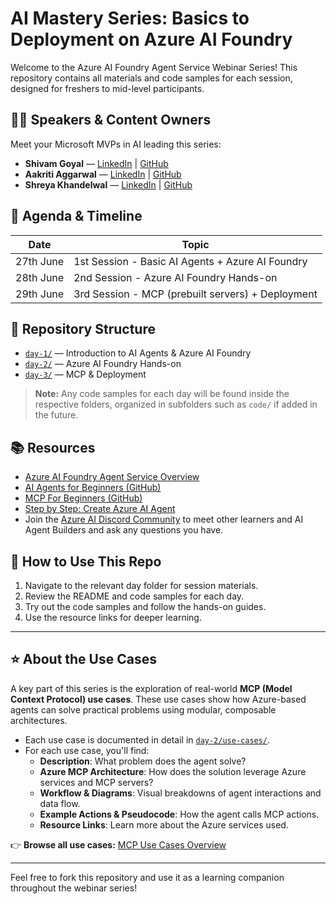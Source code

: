 # AI Mastery Series: Basics to Deployment on Azure AI Foundry

Welcome to the Azure AI Foundry Agent Service Webinar Series! This repository contains all materials and code samples for each session, designed for freshers to mid-level participants.

## 👩‍🏫 Speakers & Content Owners

Meet your Microsoft MVPs in AI leading this series:

- **Shivam Goyal** — [LinkedIn](https://linkedin.com/in/shivam2003) | [GitHub](https://github.com/ShivamGoyal03/)
- **Aakriti Aggarwal** — [LinkedIn](https://www.linkedin.com/in/aakritiaggarwal13/) | [GitHub](https://github.com/aakriti1318)
- **Shreya Khandelwal** — [LinkedIn](https://www.linkedin.com/in/shreyakhandelwal99/) | [GitHub](https://github.com/Shreya-khandelwal)

## 📅 Agenda & Timeline

| Date         | Topic                                             |
|--------------|---------------------------------------------------|
| 27th June    | 1st Session - Basic AI Agents + Azure AI Foundry  |
| 28th June    | 2nd Session - Azure AI Foundry Hands-on           |
| 29th June    | 3rd Session - MCP (prebuilt servers) + Deployment |

## 📂 Repository Structure

- [`day-1/`](./day-1/) — Introduction to AI Agents & Azure AI Foundry
- [`day-2/`](./day-2/) — Azure AI Foundry Hands-on
- [`day-3/`](./day-3/) — MCP & Deployment

> **Note:** Any code samples for each day will be found inside the respective folders, organized in subfolders such as `code/` if added in the future.

## 📚 Resources

- [Azure AI Foundry Agent Service Overview](https://learn.microsoft.com/en-us/azure/ai-services/agents/overview)
- [AI Agents for Beginners (GitHub)](https://github.com/microsoft/ai-agents-for-beginners)
- [MCP For Beginners (GitHub)](https://github.com/microsoft/mcp-for-beginners)
- [Step by Step: Create Azure AI Agent](https://techcommunity.microsoft.com/blog/EducatorDeveloperBlog/step-by-step-tutorial-building-an-ai-agent-using-azure-ai-foundry/4386122?WT.mc_id=%3Fwt.mc_id%3DMVP_452430)
- Join the <a href="https://discord.gg/kzRShWzttr" target="_blank">Azure AI Discord Community</a> to meet other learners and AI Agent Builders and ask any questions you have.

## 🚀 How to Use This Repo

1. Navigate to the relevant day folder for session materials.
2. Review the README and code samples for each day.
3. Try out the code samples and follow the hands-on guides.
4. Use the resource links for deeper learning.

---

## ⭐ About the Use Cases

A key part of this series is the exploration of real-world **MCP (Model Context Protocol) use cases**. These use cases show how Azure-based agents can solve practical problems using modular, composable architectures.

- Each use case is documented in detail in [`day-2/use-cases/`](./day-2/use-cases/).
- For each use case, you'll find:
  - **Description**: What problem does the agent solve?
  - **Azure MCP Architecture**: How does the solution leverage Azure services and MCP servers?
  - **Workflow & Diagrams**: Visual breakdowns of agent interactions and data flow.
  - **Example Actions & Pseudocode**: How the agent calls MCP actions.
  - **Resource Links**: Learn more about the Azure services used.

👉 **Browse all use cases:** [MCP Use Cases Overview](./day-2/use-cases/README.md)

---

Feel free to fork this repository and use it as a learning companion throughout the webinar series!
